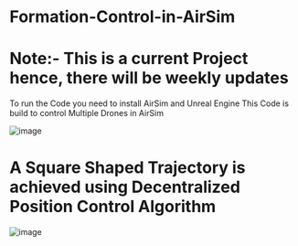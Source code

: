 # Formation-Control-in-AirSim
# Note:- This is a current Project hence, there will be weekly updates

To run the Code you need to install AirSim and Unreal Engine 
This Code is build to control Multiple Drones in AirSim 

![image](https://user-images.githubusercontent.com/67613439/115151922-a8a23380-a08c-11eb-8b6e-28ded9c7929f.png)

# A Square Shaped Trajectory is achieved using Decentralized Position Control Algorithm

![image](https://user-images.githubusercontent.com/67613439/115152111-6cbb9e00-a08d-11eb-801c-50a98942ae54.png)
 
